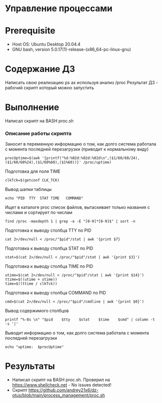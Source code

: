 # Управление процессами

# **Prerequisite**

- Host OS: Ubuntu Desktop 20.04.4
- GNU bash, version 5.0.17(1)-release-(x86_64-pc-linux-gnu)

# **Содержание ДЗ**

Написать свою реализацию ps ax используя анализ /proc
Результат ДЗ - рабочий скрипт который можно запустить

# **Выполнение**

Написал скрипт на BASH proc.sh

### Описание работы скрипта

Заносит в переменную информацию о том, как долго система работала с момента последней перезагрузки (приводит к нормальному виду)
```
procUptime=$(awk '{printf("%d:%02d:%02d:%02d\n",($1/60/60/24),($1/60/60%24),($1/60%60),($1%60))}' /proc/uptime)
```

Подготовка для поля TIME
```
clkTck=$(getconf CLK_TCK)
```

Вывод шапки таблицы
```
echo "PID  TTY  STAT TIME   COMMAND"
```

Ищет в каталоге proc список файлов, вытаскивает только названия с числами и сортирует по числам
```
find /proc -maxdepth 1 | grep -o -E "[0-9]*[0-9]$" | sort -n
```

Подготовка к выводу столбца TTY по PID
```
cat 2>/dev/null < /proc/"$pid"/stat | awk '{print $7}
```

Подготовка к выводу столбца STAT по PID
```
stat=$(cat 2>/dev/null < /proc/"$pid"/stat | awk '{print $3}')
```

Подготовка к выводу столбца TIME по PID
```
utime=$(cat 2>/dev/null < /proc/"$pid"/stat | awk '{print $14}')
ttime=$((utime + stime))
time=$((ttime / clkTck))
```

Подготовка к выводу столбца COMMAND по PID
```
cmd=$(cat 2>/dev/null < /proc/"$pid"/cmdline | awk '{print $0}')
```

Вывод содержимого столбцов
```
printf "%-8s \n" "$pid    $tty    $stat    $time    $cmd" | column -t  -s '|'
```

Выводит информацию о том, как долго система работала с момента последней перезагрузки
```
echo "uptime:  $procUptime"
```

# **Результаты**

- Написал скрипт на BASH proc.sh. Проверил на https://www.shellcheck.net - No issues detected!
- Скрипт https://github.com/andrey21x6/dz-otus/blob/main/process_management/proc.sh

